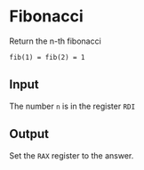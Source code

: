 # Fibonacci

Return the n-th fibonacci

`fib(1) = fib(2) = 1`

## Input

The number `n` is in the register `RDI`

## Output

Set the `RAX` register to the answer.
